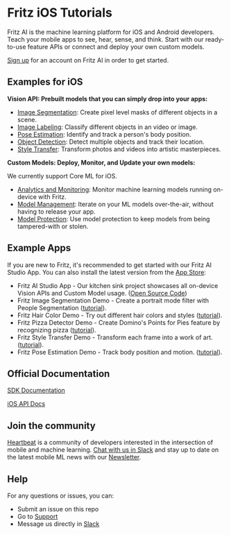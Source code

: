 # Fritz iOS Tutorials

Fritz AI is the machine learning platform for iOS and Android developers. Teach your mobile apps to see, hear, sense, and think. Start with our ready-to-use feature APIs or connect and deploy your own custom models.

[Sign up](https://app.fritz.ai/register?utm_source=github&utm_campaign=fritz-examples) for an account on Fritz AI in order to get started.

## Examples for iOS

**Vision API: Prebuilt models that you can simply drop into your apps:**

- [Image Segmentation](https://www.fritz.ai/features/image-segmentation.html?utm_source=github&utm_campaign=fritz-examples): Create pixel level masks of different objects in a scene.
- [Image Labeling](https://www.fritz.ai/features/image-labeling.html?utm_source=github&utm_campaign=fritz-examples): Classify different objects in an video or image.
- [Pose Estimation](https://www.fritz.ai/features/pose-estimation.html?utm_source=github&utm_campaign=fritz-examples): Identify and track a person's body position.
- [Object Detection](https://www.fritz.ai/features/object-detection.html?utm_source=github&utm_campaign=fritz-examples): Detect multiple objects and track their location.
- [Style Transfer](https://www.fritz.ai/features/style-transfer.html?utm_source=github&utm_campaign=fritz-examples): Transform photos and videos into artistic masterpieces.

**Custom Models: Deploy, Monitor, and Update your own models:**

We currently support Core ML for iOS.

- [Analytics and Monitoring](https://www.fritz.ai/features/analytics-monitoring.html?utm_source=github&utm_campaign=fritz-examples): Monitor machine learning models running on-device with Fritz.
- [Model Management](https://www.fritz.ai/features/model-management.html?utm_source=github&utm_campaign=fritz-examples): Iterate on your ML models over-the-air, without having to release your app.
- [Model Protection](https://www.fritz.ai/features/model-protection.html?utm_source=github&utm_campaign=fritz-examples): Use model protection to keep models from being tampered-with or stolen.

## Example Apps

If you are new to Fritz, it's recommended to get started with our Fritz AI Studio App. You can also install the latest version from the [App Store](https://apps.apple.com/us/app/fritz-ai-studio/id1325206416):

- Fritz AI Studio App - Our kitchen sink project showcases all on-device Vision APIs and Custom Model usage. ([Open Source Code](https://github.com/fritzlabs/fritz-examples/tree/master/iOS/FritzAIStudio))
- Fritz Image Segmentation Demo - Create a portrait mode filter with People Segmentation ([tutorial](https://heartbeat.fritz.ai/building-an-image-segmentation-app-in-ios-3377eb4a3e7c?utm_source=github&utm_campaign=fritz-examples)).
- Fritz Hair Color Demo - Try out different hair colors and styles ([tutorial](https://heartbeat.fritz.ai/try-on-a-new-style-build-an-ios-app-to-change-your-hair-color-with-fritz-hair-segmentation-177324b077b3?utm_source=github&utm_campaign=fritz-examples)).
- Fritz Pizza Detector Demo - Create Domino's Points for Pies feature by recognizing pizza ([tutorial](https://heartbeat.fritz.ai/recreate-dominos-points-for-pies-app-on-ios-with-fritz-image-labeling-2ed23398e1c2?utm_source=github&utm_campaign=fritz-examples)).
- Fritz Style Transfer Demo - Transform each frame into a work of art. ([tutorial](https://heartbeat.fritz.ai/real-time-style-transfer-for-ios-transform-your-photos-and-videos-into-masterpieces-f04111fcd2ff?utm_source=github&utm_campaign=fritz-examples)).
- Fritz Pose Estimation Demo - Track body position and motion. ([tutorial](https://heartbeat.fritz.ai/pose-estimation-on-ios-with-fritz-60c8e5f7d195?utm_source=github&utm_campaign=fritz-examples)).

## Official Documentation

[SDK Documentation](https://docs.fritz.ai/?utm_source=github&utm_campaign=fritz-examples)

[iOS API Docs](https://docs.fritz.ai/iOS/latest/index.html?utm_source=github&utm_campaign=fritz-examples)

## Join the community

[Heartbeat](https://heartbeat.fritz.ai/?utm_source=github&utm_campaign=fritz-examples) is a community of developers interested in the intersection of mobile and machine learning. [Chat with us in Slack](https://www.fritz.ai/slack?utm_source=github&utm_campaign=fritz-examples) and stay up to date on the latest mobile ML news with our [Newsletter](https://www.fritz.ai/newsletter?utm_source=github&utm_campaign=fritz-examples).

## Help

For any questions or issues, you can:

- Submit an issue on this repo
- Go to [Support](https://support.fritz.ai/?utm_source=github&utm_campaign=fritz-examples)
- Message us directly in [Slack](https://www.fritz.ai/slack?utm_source=github&utm_campaign=fritz-examples)
